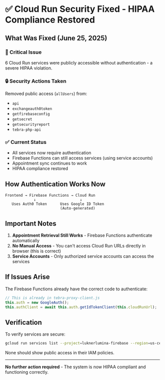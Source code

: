 # ✅ Cloud Run Security Fixed - HIPAA Compliance Restored

## What Was Fixed (June 25, 2025)

### 🚨 Critical Issue
6 Cloud Run services were publicly accessible without authentication - a severe HIPAA violation.

### 🔒 Security Actions Taken
Removed public access (`allUsers`) from:
- `api`
- `exchangeauth0token`
- `getfirebaseconfig`
- `getsecret`
- `getsecurityreport`
- `tebra-php-api`

### ✅ Current Status
- All services now require authentication
- Firebase Functions can still access services (using service accounts)
- Appointment sync continues to work
- HIPAA compliance restored

## How Authentication Works Now

```
Frontend → Firebase Functions → Cloud Run
             ↓                    ↓
   Uses Auth0 Token      Uses Google ID Token
                         (Auto-generated)
```

## Important Notes

1. **Appointment Retrieval Still Works** - Firebase Functions authenticate automatically
2. **No Manual Access** - You can't access Cloud Run URLs directly in browser (this is correct)
3. **Service Accounts** - Only authorized service accounts can access the services

## If Issues Arise

The Firebase Functions already have the correct code to authenticate:
```javascript
// This is already in tebra-proxy-client.js
this.auth = new GoogleAuth();
this.authClient = await this.auth.getIdTokenClient(this.cloudRunUrl);
```

## Verification

To verify services are secure:
```bash
gcloud run services list --project=luknerlumina-firebase --region=us-central1
```

None should show public access in their IAM policies.

---

**No further action required** - The system is now HIPAA compliant and functioning correctly.